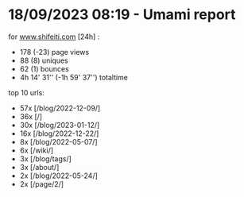 # 18/09/2023 08:19 - Umami report
for www.shifeiti.com [24h] :

 - 178 (-23) page views
 - 88 (8) uniques
 - 62 (1) bounces
 - 4h 14' 31'' (-1h 59' 37'') totaltime


top 10 urls:
 - 57x [/blog/2022-12-09/]
 - 36x [/]
 - 30x [/blog/2023-01-12/]
 - 16x [/blog/2022-12-22/]
 - 8x [/blog/2022-05-07/]
 - 6x [/wiki/]
 - 3x [/blog/tags/]
 - 3x [/about/]
 - 2x [/blog/2022-05-24/]
 - 2x [/page/2/]


